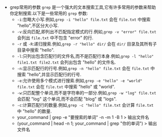 * grep常用的参数
  `grep` 是一个强大的文本搜索工具,它有许多常用的参数来帮助你定制搜索.以下是一些常用的 `grep` 参数:
    - `-i`:忽略大小写.例如,`grep -i "hello" file.txt` 会在 `file.txt` 中搜索 "hello",不区分大小写.
    - `-v`:反向匹配,即列出不匹配指定模式的行.例如,`grep -v "error" file.txt` 会列出 `file.txt` 中不包含 "error" 的行.
    - `-r` 或 `-R`:递归搜索.例如,`grep -r "hello" dir/` 会在 `dir/` 目录及其所有子目录中搜索 "hello".
    - `-l`:只列出包含匹配行的文件名,而不是匹配行本身.例如,`grep -l "hello" file1.txt file2.txt` 会列出包含 "hello" 的文件名.
    - `-n`:显示匹配行的行号.例如,`grep -n "hello" file.txt` 会在 `file.txt` 中搜索 "hello",并显示匹配行的行号.
    - `-e`:允许使用多个模式进行搜索.例如,`grep -e "hello" -e "world" file.txt` 会在 `file.txt` 中搜索 "hello" 或 "world".
    - `-w`:只匹配整个单词,而不是字符串的一部分.例如,`grep -w "log" file.txt` 会匹配 "log" 这个单词,而不会匹配 "blog" 或 "logs".
    - `-c`:计算匹配行的数量.例如,`grep -c "hello" file.txt` 会计算 `file.txt` 中 "hello" 的数量.
    * your_command | grep -e "要搜索的单词" -n -m 1 -B 1 > 输出文件名
    * (your_command | head -n 1; your_command | grep "你的单词") > 输出文件名 

